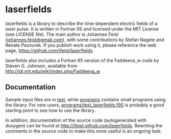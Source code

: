 laserfields
===========

laserfields is a library to describe the time-dependent electric
fields of a laser pulse. It is written in Fortran 95 and licensed
under the MIT License (see LICENSE file).
The main author is Johannes Feist (johannes.feist@gmail.com),
with some contributions by Stefan Nagele and Renate Pazourek.
If you publish work using it, please reference the web page, https://github.com/jfeist/laserfields.

laserfields also includes a Fortran 95 version of the Faddeeva_w code by Steven
G. Johnson, available from http://jdj.mit.edu/wiki/index.php/Faddeeva_w

Documentation
-------------
Sample input files are in [test](https://github.com/jfeist/laserfields/tree/master/test),
while [programs](https://github.com/jfeist/laserfields/tree/master/programs)
contains small programs using the library.
For new users, [programs/test_laserfields.f90](https://github.com/jfeist/laserfields/tree/master/programs/test_laserfields.f90)
is probably a good starting point to see how to use the library.

In addition, documentation of the source code (autogenerated with doxygen) can be found 
at http://jfeist.github.com/laserfields. Rewriting the comments in the source code to make this more
useful is an ongoing task.
